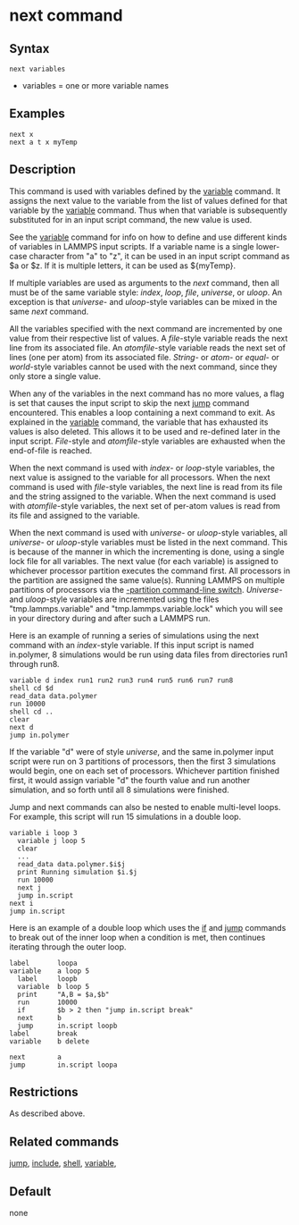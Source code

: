 # next command

## Syntax

    next variables

-   variables = one or more variable names

## Examples

``` LAMMPS
next x
next a t x myTemp
```

## Description

This command is used with variables defined by the [variable](variable)
command. It assigns the next value to the variable from the list of
values defined for that variable by the [variable](variable) command.
Thus when that variable is subsequently substituted for in an input
script command, the new value is used.

See the [variable](variable) command for info on how to define and use
different kinds of variables in LAMMPS input scripts. If a variable name
is a single lower-case character from \"a\" to \"z\", it can be used in
an input script command as \$a or \$z. If it is multiple letters, it can
be used as \${myTemp}.

If multiple variables are used as arguments to the *next* command, then
all must be of the same variable style: *index*, *loop*, *file*,
*universe*, or *uloop*. An exception is that *universe*- and
*uloop*-style variables can be mixed in the same *next* command.

All the variables specified with the next command are incremented by one
value from their respective list of values. A *file*-style variable
reads the next line from its associated file. An *atomfile*-style
variable reads the next set of lines (one per atom) from its associated
file. *String-* or *atom*- or *equal*- or *world*-style variables cannot
be used with the next command, since they only store a single value.

When any of the variables in the next command has no more values, a flag
is set that causes the input script to skip the next [jump](jump)
command encountered. This enables a loop containing a next command to
exit. As explained in the [variable](variable) command, the variable
that has exhausted its values is also deleted. This allows it to be used
and re-defined later in the input script. *File*-style and
*atomfile*-style variables are exhausted when the end-of-file is
reached.

When the next command is used with *index*- or *loop*-style variables,
the next value is assigned to the variable for all processors. When the
next command is used with *file*-style variables, the next line is read
from its file and the string assigned to the variable. When the next
command is used with *atomfile*-style variables, the next set of
per-atom values is read from its file and assigned to the variable.

When the next command is used with *universe*- or *uloop*-style
variables, all *universe*- or *uloop*-style variables must be listed in
the next command. This is because of the manner in which the
incrementing is done, using a single lock file for all variables. The
next value (for each variable) is assigned to whichever processor
partition executes the command first. All processors in the partition
are assigned the same value(s). Running LAMMPS on multiple partitions of
processors via the [-partition command-line switch](Run_options).
*Universe*- and *uloop*-style variables are incremented using the files
\"tmp.lammps.variable\" and \"tmp.lammps.variable.lock\" which you will
see in your directory during and after such a LAMMPS run.

Here is an example of running a series of simulations using the next
command with an *index*-style variable. If this input script is named
in.polymer, 8 simulations would be run using data files from directories
run1 through run8.

``` LAMMPS
variable d index run1 run2 run3 run4 run5 run6 run7 run8
shell cd $d
read_data data.polymer
run 10000
shell cd ..
clear
next d
jump in.polymer
```

If the variable \"d\" were of style *universe*, and the same in.polymer
input script were run on 3 partitions of processors, then the first 3
simulations would begin, one on each set of processors. Whichever
partition finished first, it would assign variable \"d\" the fourth
value and run another simulation, and so forth until all 8 simulations
were finished.

Jump and next commands can also be nested to enable multi-level loops.
For example, this script will run 15 simulations in a double loop.

``` LAMMPS
variable i loop 3
  variable j loop 5
  clear
  ...
  read_data data.polymer.$i$j
  print Running simulation $i.$j
  run 10000
  next j
  jump in.script
next i
jump in.script
```

Here is an example of a double loop which uses the [if](if) and
[jump](jump) commands to break out of the inner loop when a condition is
met, then continues iterating through the outer loop.

``` LAMMPS
label       loopa
variable    a loop 5
  label     loopb
  variable  b loop 5
  print     "A,B = $a,$b"
  run       10000
  if        $b > 2 then "jump in.script break"
  next      b
  jump      in.script loopb
label       break
variable    b delete

next        a
jump        in.script loopa
```

## Restrictions

As described above.

## Related commands

[jump](jump), [include](include), [shell](shell), [variable](variable),

## Default

none
